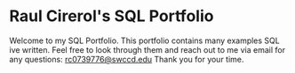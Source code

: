 # Raul Cirerol's SQL Portfolio

Welcome to my SQL Portfolio. This portfolio contains many examples SQL ive written. Feel free to look through them and reach out to me via email for any questions: rc0739776@swccd.edu
Thank you for your time. 
